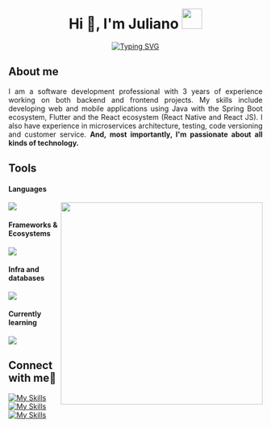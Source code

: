 <h1 align="center">Hi 👋, I'm Juliano <img height="40" src="https://emoji.gg/assets/emoji/7333-parrotdance.gif"></h1>

<p align="center">
<a href="https://git.io/typing-svg"><img src="https://readme-typing-svg.demolab.com?font=Fira+Code&duration=4000&pause=1000&color=6C63FE&center=true&vCenter=true&multiline=true&random=false&width=700&height=40&lines=A+passionate+Java+and+front-end+developer+from+Brazil." alt="Typing SVG" /></a>
</p>

<h2>About me</h2>  
<p align="justify">I am a software development professional with 3 years of experience working on both backend and frontend projects. My skills include developing web and mobile applications using Java with the Spring Boot ecosystem, Flutter and the React ecosystem (React Native and React JS). I also have experience in microservices architecture, testing, code versioning and customer service. <b>And, most importantly, I'm passionate about all kinds of technology.</b></b></p>

<h2>Tools</h2>

<h4>Languages</h4>  
<img align="right" width="400" src="https://github.com/julianoccm/julianoccm/assets/66191563/2f12b51b-5642-4878-8438-06268bfb989e">
<img src="https://skillicons.dev/icons?i=java,kotlin,cs,python,dart,ts,js" />

<h4>Frameworks & Ecosystems</h4>  
<img src="https://skillicons.dev/icons?i=spring,flutter,react,angular,dotnet,nodejs" />

<h4>Infra and databases</h4>  
<img src="https://skillicons.dev/icons?i=gcp,aws,docker,mysql,postgresql" />

<h4>Currently learning</h4>  
<img src="https://skillicons.dev/icons?i=ruby,rails" />


<h2>Connect with me🤝</h2> 

[![My Skills](https://skillicons.dev/icons?i=linkedin)](https://www.linkedin.com/in/julianoccmoreira/)
[![My Skills](https://skillicons.dev/icons?i=devto)](https://dev.to/julianoccmoreira)
[![My Skills](https://skillicons.dev/icons?i=stackoverflow)](https://stackoverflow.com/users/17686914/juliano-colere-c-moreira)


